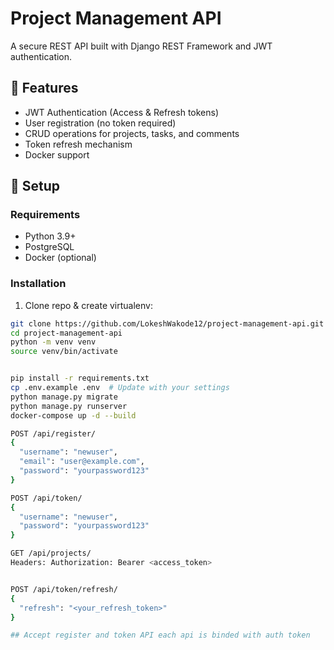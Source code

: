 # Project Management API

A secure REST API built with Django REST Framework and JWT authentication.

## 🚀 Features

- JWT Authentication (Access & Refresh tokens)
- User registration (no token required)
- CRUD operations for projects, tasks, and comments
- Token refresh mechanism
- Docker support

## 🔧 Setup

### Requirements
- Python 3.9+
- PostgreSQL
- Docker (optional)

### Installation
1. Clone repo & create virtualenv:
```bash
git clone https://github.com/LokeshWakode12/project-management-api.git
cd project-management-api
python -m venv venv
source venv/bin/activate


pip install -r requirements.txt
cp .env.example .env  # Update with your settings
python manage.py migrate
python manage.py runserver
docker-compose up -d --build

POST /api/register/
{
  "username": "newuser",
  "email": "user@example.com",
  "password": "yourpassword123"
}

POST /api/token/
{
  "username": "newuser",
  "password": "yourpassword123"
}

GET /api/projects/
Headers: Authorization: Bearer <access_token>


POST /api/token/refresh/
{
  "refresh": "<your_refresh_token>"
}

## Accept register and token API each api is binded with auth token
